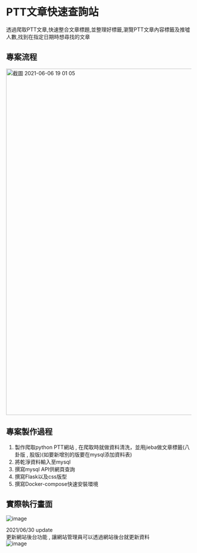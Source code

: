 # PTT文章快速查詢站
透過爬取PTT文章,快速整合文章標題,並整理好標籤,瀏覽PTT文章內容標籤及推噓人數,找到在指定日期時想尋找的文章
## 專案流程
<img width="942" alt="截圖 2021-06-06 19 01 05" src="https://user-images.githubusercontent.com/58453878/131379915-b536714b-33a1-43f2-9774-7b82692e72c5.png">

## 專案製作過程  
1. 製作爬取python PTT網站 , 在爬取時就做資料清洗，並用jieba做文章標籤(八卦版 , 股版)(如要新增別的版要在mysql添加資料表)  
2. 將乾淨資料輸入至mysql   
3. 撰寫mysql API供網頁查詢  
4. 撰寫Flask以及css版型  
5. 撰寫Docker-compose快速安裝環境
## 實際執行畫面  
![image](https://user-images.githubusercontent.com/58453878/131431958-66e38701-dc1a-419a-8f05-b3b73b8e4603.png)

2021/06/30 update   
更新網站後台功能 , 讓網站管理員可以透過網站後台就更新資料  
![image](https://user-images.githubusercontent.com/58453878/131380945-0033f4c6-f59c-43fb-8a7f-20569b9de421.png)

